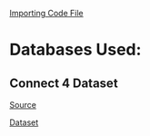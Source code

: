 [Importing Code File](data_import.py)
# Databases Used:
## Connect 4 Dataset
[Source](https://archive.ics.uci.edu/ml/datasets/Connect-4)

[Dataset](connect-4-data.csv)

<!-- 
# Soruce Code
This folder contains all of the source code, including resources and python files used in designing, testing, and teaching the neural network. A quick overview of each file is as follows:
*todo: put this in table*
*THESE LINKS DO NOT WORK*
- **[resources/](resources/)**: directory containing both datasets used in the project.
  - **[resources/connect-4-data.csv](./resources/connect-4-data.csv)**: Full dataset pulled from the [University California Irvine Database](https://archive.ics.uci.edu/ml/datasets/Connect-4). First row depicts headers for each column, and subsequent rows represent individual states of the board. More information can be found on the [resources/README.md](resources/README.md).
  - **[resources/connect-4-data-short.csv](./resources/connect-4-data.csv)**: Shortened dataset, contains only the first few rows of [connect-4-data.csv](resources/connect-4-data.csv) for use in testing, where the full dataset is not ideal to use
- **[data_import.py](data_import.py)**: Python script that contains methods to read data from the given CSV files **TODO: MAKE A METHOD TO GET EITHER FILE MANUALLY**
- **[lab.py](lab.py)**: Python script that contains the lab itself (probably needs a rename) -->
